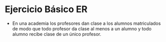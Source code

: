 # Ejercicio Básico ER
- En una academia los profesores dan clase a los alumnos matriculados de modo que todo profesor da clase al menos a un alumno y todo alumno recibe clase de un único profesor.

![<Texto ayuda>](<Captura de pantalla_2022-09-28_16-40-11.png>) 
